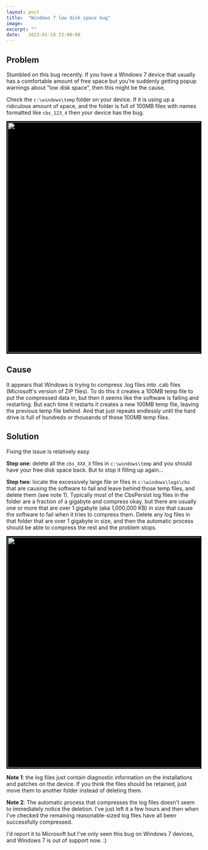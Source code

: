 ```yaml
---
layout: post
title:  "Windows 7 low disk space bug"
image: 
excerpt: ""
date:   2023-01-19 23:00:00
---
```


Problem
-------

Stumbled on this bug recently. If you have a Windows 7 device that usually has a comfortable amount of free space but you're suddenly getting popup warnings about "low disk space", then this might be the cause.

Check the `c:\windows\temp` folder on your device. If it is using up a ridiculous amount of space, and the folder is full of 100MB files with names formatted like `cbs_123_4` then your device has the bug.

<a class="image" href="{{site.baseurl}}/images/Windows temp folder full of cbs temp files.png" data-lightbox="image-1" data-title="Windows temp folder full of cbs temp files">
<img src="{{site.baseurl}}/images/Windows temp folder full of cbs temp files.png" style="width:600px; border:1px solid black;background-color: black;padding: 2px" /></a>

Cause
-----

It appears that Windows is trying to compress .log files into .cab files (Microsoft's version of ZIP files). To do this it creates a 100MB temp file to put the compressed data in, but then it seems like the software is failing and restarting. But each time it restarts it creates a new 100MB temp file, leaving the previous temp file behind. And that just repeats endlessly until the hard drive is full of hundreds or thousands of these 100MB temp files.

Solution
--------

Fixing the issue is relatively easy.

**Step one**: delete all the `cbs_XXX_X` files in `c:\windows\temp` and you should have your free disk space back. But to stop it filling up again...

**Step two**: locate the excessively large file or files in `c:\windows\logs\cbs` that are causing the software to fail and leave behind those temp files, and delete them (see note 1). Typically most of the CbsPersist log files in the folder are a fraction of a gigabyte and compress okay, but there are usually one or more that are over 1 gigabyte (aka 1,000,000 KB) in size that cause the software to fail when it tries to compress them. Delete any log files in that folder that are over 1 gigabyte in size, and then the automatic process should be able to compress the rest and the problem stops.

<a class="image" href="{{site.baseurl}}/images/Windows CBS log folder.png" data-lightbox="image-1" data-title="Windows CBS log folder with large log files">
<img src="{{site.baseurl}}/images/Windows CBS log folder.png" style="width:600px; border:1px solid black;background-color: black;padding: 2px" /></a>

**Note 1**: the log files just contain diagnostic information on the installations and patches on the device. If you think the files should be retained, just move them to another folder instead of deleting them.

**Note 2**: The automatic process that compresses the log files doesn't seem to immediately notice the deletion. I've just left it a few hours and then when I've checked the remaining reasonable-sized log files have all been successfully compressed.

I'd report it to Microsoft but I've only seen this bug on Windows 7 devices, and Windows 7 is out of support now. :)
